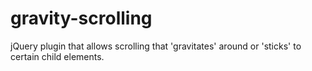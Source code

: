 # gravity-scrolling
jQuery plugin that allows scrolling that 'gravitates' around or 'sticks' to certain child elements.
